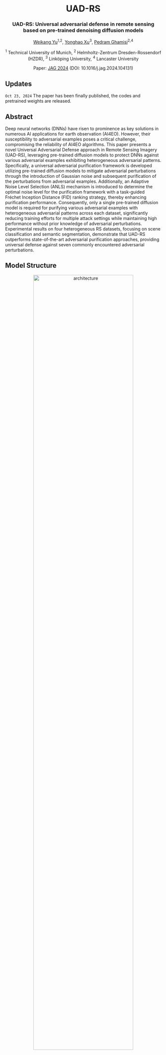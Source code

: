 <div align="center">
<h1>UAD-RS </h1>
<h3>UAD-RS: Universal adversarial defense in remote sensing based on pre-trained denoising diffusion models</h3>

[Weikang Yu](https://ericyu97.github.io/)<sup>1,2</sup>, [Yonghao Xu](https://xkzhang.info/)<sup>3</sup>, [Pedram Ghamisi](https://www.ai4rs.com/)<sup>2,4</sup>

<sup>1</sup> Technical University of Munich, <sup>2</sup> Helmholtz-Zentrum Dresden-Rossendorf (HZDR), <sup>3</sup> Linköping University, <sup>4</sup> Lancaster University

Paper: [JAG 2024](https://www.sciencedirect.com/science/article/pii/S1569843224004850) (DOI: 10.1016/j.jag.2024.104131)
</div>



## Updates
``Oct 23, 2024`` The paper has been finally published, the codes and pretrained weights are released.
## Abstract
Deep neural networks (DNNs) have risen to prominence as key solutions in numerous AI applications for earth observation (AI4EO). However, their susceptibility to adversarial examples poses a critical challenge, compromising the reliability of AI4EO algorithms. This paper presents a novel Universal Adversarial Defense approach in Remote Sensing Imagery (UAD-RS), leveraging pre-trained diffusion models to protect DNNs against various adversarial examples exhibiting heterogeneous adversarial patterns. Specifically, a universal adversarial purification framework is developed utilizing pre-trained diffusion models to mitigate adversarial perturbations through the introduction of Gaussian noise and subsequent purification of the perturbations from adversarial examples. Additionally, an Adaptive Noise Level Selection (ANLS) mechanism is introduced to determine the optimal noise level for the purification framework with a task-guided Fréchet Inception Distance (FID) ranking strategy, thereby enhancing purification performance. Consequently, only a single pre-trained diffusion model is required for purifying various adversarial examples with heterogeneous adversarial patterns across each dataset, significantly reducing training efforts for multiple attack settings while maintaining high performance without prior knowledge of adversarial perturbations. Experimental results on four heterogeneous RS datasets, focusing on scene classification and semantic segmentation, demonstrate that UAD-RS outperforms state-of-the-art adversarial purification approaches, providing universal defense against seven commonly encountered adversarial perturbations.
## Model Structure
<p align="center">
  <img src="figures/MaskCD.png" alt="architecture" width="80%">
</p>

## Highlights
* Introduces UAD-RS for universal adversarial defense on RS adversarial examples.
* Mitigates adversarial perturbations with unified pre-trained diffusion models.
* Implements an ANLS mechanism optimizing noise levels with FID ranking.
* Demonstrates effectiveness for scene classification and semantic segmentation.
* Outperforms SOTA approaches defending against seven adversarial perturbations.
## Getting started
### Environment Preparation
Create a conda environment for UAD-RS
 ```console
conda create -n UADRS
conda activate UADRS
conda install pytorch torchvision pytorch-cuda=12.1 -c pytorch -c nvidia
pip install diffusers
pip install accelerate==0.22.0
pip install datasets==2.19.0
pip install piqa
```
Configurate the accelerate package:
```console
accelerate config
```
___
### Pretraining Phase
Pretraining diffusion model is a process that adding Gaussian noise to the input by a certain diffusing step, and then reverse the process to denoise the noise latent to reconstruct a clean image. Here we will need to prepare a pretraining dataset first and then perform the pretraining process.
#### Pretraining Dataset Preparation
We will need to preprocess the datasets for pretraining foundation models. We would only need the oroginal images in the datasets as they serve both the inputs and referece of the diffusion model. You should download the datasets to your own environments, use the data preprocess tools ``utils/generate_pretraining_data.py``, and then organize the directory as follows:
```
├── <THE-ROOT-PATH-OF-DATA>/
│   ├── UCMerced_LandUse/     
|   |   ├── agricultural/
|   |   ├── airplane/
|   |   ├── ...
│   ├── AID/     
|   |   ├── Airport/
|   |   ├── BareLand/
|   |   |── ...
│   ├── Vaihingen/     
|   |   ├── top_mosaic_09cm_area1_0.png
|   |   ├── top_mosaic_09cm_area1_1.png
|   |   ├── ...
│   ├── Zurich/    
|   |   ├── zh1_0.png
|   |   ├── zh1_1.png
|   |   ├── ...
```
#### Pretraining Diffusion Models
Here are some scripts for pretraining foundation models, please adapt the script based on your own requirements.
```console
accelerate launch train_unconditional.py --train_data_dir /home/yu34/datasets/Vaihingen_Diffusion --resolution=256 --random_flip --output_dir="ddpm-ema-Vaihingen-256-1ksteps-overlap200" --ddpm_num_steps 1000 --ddpm_num_inference_steps 1000 --train_batch_size=16 --num_epochs=1000 --gradient_accumulation_steps=1 --use_ema --learning_rate=1e-4 --lr_warmup_steps=500 --mixed_precision=fp16

accelerate launch train_unconditional.py --train_data_dir /home/yu34/datasets/Zurich_Diffusion --resolution=256 --random_flip --output_dir="ddpm-ema-Zurich-256-1ksteps-overlap100" --ddpm_num_steps 1000 --ddpm_num_inference_steps 1000 --train_batch_size=16 --num_epochs=1000 --gradient_accumulation_steps=1 --use_ema --learning_rate=1e-4 --lr_warmup_steps=500 --mixed_precision=fp16

accelerate launch train_unconditional.py --train_data_dir /home/yu34/datasets/UCM_FULL --resolution=256 --center_crop --random_flip --output_dir="ddpm-ema-UCM-256-1k-800steps" --ddpm_num_steps 800 --ddpm_num_inference_steps 800 --train_batch_size=16 --num_epochs=1000 --gradient_accumulation_steps=1 --use_ema --learning_rate=1e-4 --lr_warmup_steps=500 --mixed_precision=fp16

accelerate launch train_unconditional.py --train_data_dir /home/yu34/datasets/AID_256 --ddpm_num_steps 1200 --ddpm_num_inference_steps 1200 --resolution=256 --center_crop --random_flip --output_dir="ddpm-ema-AID-256-1k-1200steps" --train_batch_size=16 --num_epochs=1000 --gradient_accumulation_steps=1 --use_ema --learning_rate=1e-4 --lr_warmup_steps=500 --mixed_precision=fp16
```

#### Pretrained Model Weights Available!
```ericyu/ddpm-ema-Vaihingen-256-1k-overlap200```

```ericyu/ddpm-ema-Zurich-256-1k-overlap100```

```ericyu/ddpm-ema-UCM-256-1k```

```ericyu/ddpm-ema-AID-256-1k```
#### Image Generation Test
We provide a simple script for image synthesis as stated in the paper, you can find it in ```image_generation_test.py```. Please revise the code to specify the pretrained diffusion model you want to use.

---
### Crafting Adversarial Examples (UAE-RS)
We use [UAE-RS](https://github.com/YonghaoXu/UAE-RS/tree/main) repo to craft the adversarial examples that will be used in our experiments, please follow the instructures in that repo to first train the classifiers and then generate adversarial examples.

The pretrained model should be stored like this:
```
├── <THE-ROOT-PATH-OF-UAE-RS>/
│   ├── AID/
|   |   ├── Pretrain/
|   |   |   ├── alexnet
|   |   |   ├── densenet121
|   |   |   ├── regnet400_x_400mf
|   |   |   ├── resnet18
│   ├── UCM/
|   |   ├── Pretrain/
|   |   |   ├── alexnet
|   |   |   ├── densenet121
|   |   |   ├── regnet400_x_400mf
|   |   |   ├── resnet18
│   ├── segmentation/
│   |   ├── Vaihingen/
|   |   |   ├── Pretrain/
|   |   |   |   ├── fcn8s
|   |   |   |   ├── linknet
|   |   |   |   ├── pspnet
|   |   |   |   ├── unet
│   |   ├── Zurich/
|   |   |   ├── Pretrain/
|   |   |   |   ├── fcn8s
|   |   |   |   ├── linknet
|   |   |   |   ├── pspnet
|   |   |   |   ├── unet
```

The crafted adversarial examples should be stored like this:
```
├── <THE-ROOT-PATH-OF-UAE-RS>/
│   ├── AID_adv/     
|   |   ├── cw/
|   |   |   ├── alexnet/
|   |   |   ├── ...
│   ├── UCM_adv/     
|   |   ├── cw/
|   |   |   ├── alexnet/
|   |   |   ├── ...
│   ├── segmentation/
│   |   ├── Vaihingen_adv/     
|   |   |   ├── cw
|   |   |   |   ├── fcn8s
|   |   |   |   ├── ...
│   |   ├── Zurich_adv/     
|   |   |   ├── cw
|   |   |   |   ├── fcn8s
|   |   |   |   ├── ...
```
---
### Adversarial Purification (UAD-RS)
We will use ```purify.py``` for adversarial purification, and ```ansl.py``` for adaptive noise level selection.
#### Step1: Purify the adversarial examples with different noise levels
Revise the ```purify.py``` to meet your requirements and run:
```console
python purify.py -input_path $your_path_of_adversarial_examples -pretrained_path $your_path_of_pretrained_DDPM --save_path $ your_path_for_results_saving -phase 0
```
It will scan the noise level from 10 to 150 and generate several purified samples.

#### Step2: Perform ANLS on the purified samples to find the best noise level
Setup all the parameters in anls.py and run:
```console
python anls.py -dataset $dataset_name -root_path $UAE-RS path -model $model_used -clean_path $path_of_training_data -adv_path $path_of_adversarial_exmaples
```
#### Step3: Purify all the adversarial examples with the optimal noise level obtained from ANLS
Revise the ```purify.py``` to meet your requirements and run:
```console
python purify.py -input_path $your_path_of_adversarial_examples -pretrained_path $your_path_of_pretrained_DDPM -save_path $ your_path_for_results_saving -phase 1 -noise_level $optimal_noise_level_obtained
```

If you find UAD-RS useful for your study, please kindly cite us:
```
@article{yu2024universal,
  title={Universal adversarial defense in remote sensing based on pre-trained denoising diffusion models},
  author={Yu, Weikang and Xu, Yonghao and Ghamisi, Pedram},
  journal={International Journal of Applied Earth Observation and Geoinformation},
  volume={133},
  pages={104131},
  year={2024},
  publisher={Elsevier}
}
```

# Acknowledgement

The codes are largely built based on the diffusers.